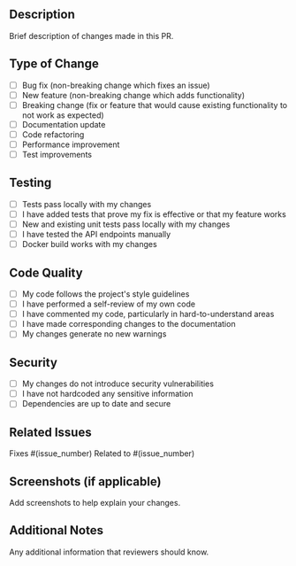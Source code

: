 ## Description
Brief description of changes made in this PR.

## Type of Change
- [ ] Bug fix (non-breaking change which fixes an issue)
- [ ] New feature (non-breaking change which adds functionality)
- [ ] Breaking change (fix or feature that would cause existing functionality to not work as expected)
- [ ] Documentation update
- [ ] Code refactoring
- [ ] Performance improvement
- [ ] Test improvements

## Testing
- [ ] Tests pass locally with my changes
- [ ] I have added tests that prove my fix is effective or that my feature works
- [ ] New and existing unit tests pass locally with my changes
- [ ] I have tested the API endpoints manually
- [ ] Docker build works with my changes

## Code Quality
- [ ] My code follows the project's style guidelines
- [ ] I have performed a self-review of my own code
- [ ] I have commented my code, particularly in hard-to-understand areas
- [ ] I have made corresponding changes to the documentation
- [ ] My changes generate no new warnings

## Security
- [ ] My changes do not introduce security vulnerabilities
- [ ] I have not hardcoded any sensitive information
- [ ] Dependencies are up to date and secure

## Related Issues
Fixes #(issue_number)
Related to #(issue_number)

## Screenshots (if applicable)
Add screenshots to help explain your changes.

## Additional Notes
Any additional information that reviewers should know.
